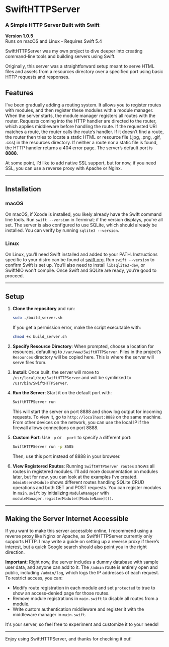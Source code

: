 # SwiftHTTPServer

### A Simple HTTP Server Built with Swift

**Version 1.0.5**  
Runs on macOS and Linux - Requires Swift 5.4

SwiftHTTPServer was my own project to dive deeper into creating command-line tools and building servers using Swift.

Originally, this server was a straightforward setup meant to serve HTML files and assets from a resources directory over a specified port using basic HTTP requests and responses.

## Features

I've been gradually adding a routing system. It allows you to register routes with modules, and then register these modules with a module manager. When the server starts, the module manager registers all routes with the router. Requests coming into the HTTP handler are directed to the router, which applies middleware before handling the route. If the requested URI matches a route, the router calls the route’s handler. If it doesn’t find a route, the router then tries to locate a static HTML or resource file (.jpg, .png, .gif, .css) in the resources directory. If neither a route nor a static file is found, the HTTP handler returns a 404 error page. The server’s default port is **8888**.

At some point, I’d like to add native SSL support, but for now, if you need SSL, you can use a reverse proxy with Apache or Nginx.

---

## Installation

### macOS

On macOS, if Xcode is installed, you likely already have the Swift command line tools. Run `swift --version` in Terminal; if the version displays, you're all set. The server is also configured to use SQLite, which should already be installed. You can verify by running `sqlite3 --version`.

### Linux

On Linux, you’ll need Swift installed and added to your PATH. Instructions specific to your distro can be found at [swift.org](https://swift.org). Run `swift --version` to confirm Swift is set up. You’ll also need to install `libsqlite3-dev`, or SwiftNIO won't compile. Once Swift and SQLite are ready, you’re good to proceed.

---

## Setup

1. **Clone the repository** and run:
   ```bash
   sudo ./build_server.sh
   ```

   If you get a permission error, make the script executable with:
   ```bash
   chmod +x build_server.sh
   ```

2. **Specify Resource Directory**: When prompted, choose a location for resources, defaulting to `/var/www/SwiftHTTPServer`. Files in the project’s `Resources` directory will be copied here. This is where the server will serve files from.

3. **Install**: Once built, the server will move to `/usr/local/bin/SwiftHTTPServer` and will be symlinked to `/usr/bin/SwiftHTTPServer`.

4. **Run the Server**: Start it on the default port with:
   ```bash
   SwiftHTTPServer run
   ```
   This will start the server on port 8888 and show log output for incoming requests. To view it, go to `http://localhost:8888` on the same machine. From other devices on the network, you can use the local IP if the firewall allows connections on port 8888.

5. **Custom Port**: Use `-p` or `--port` to specify a different port:
   ```bash
   SwiftHTTPServer run -p 8505
   ```
   Then, use this port instead of 8888 in your browser.

6. **View Registered Routes**: Running `SwiftHTTPServer routes` shows all routes in registered modules. I’ll add more documentation on modules later, but for now, you can look at the examples I’ve created. `AdminUsersModule` shows different routes handling SQLite CRUD operations and both GET and POST requests. You can register modules in `main.swift` by initializing `ModuleManager` with `moduleManager.registerModule([ModuleName]())`.

---

## Making the Server Internet Accessible

If you want to make this server accessible online, I recommend using a reverse proxy like Nginx or Apache, as SwiftHTTPServer currently only supports HTTP. I may write a guide on setting up a reverse proxy if there’s interest, but a quick Google search should also point you in the right direction.

**Important**: Right now, the server includes a dummy database with sample user data, and anyone can add to it. The `/admin` route is entirely open and public, including `/admin/log`, which logs the IP addresses of each request. To restrict access, you can:

- Modify route registration in each module and set `protected` to true to show an access-denied page for those routes.
- Remove module registrations in `main.swift` to disable all routes from a module.
- Write custom authentication middleware and register it with the middleware manager in `main.swift`.

It's your server, so feel free to experiment and customize it to your needs!

--- 

Enjoy using SwiftHTTPServer, and thanks for checking it out!
